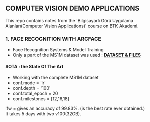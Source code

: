 ## COMPUTER VISION DEMO APPLICATIONS
This repo contains notes from the 'Bilgisayarlı Görü Uygulama Alanları(Computer Vision Applications)' course on BTK Akademi.<br>

### 1. FACE RECOGNITION WITH ARCFACE
- Face Recognition Systems & Model Training
- Only a part of the MS1M dataset was used : **[DATASET & FILES](https://drive.google.com/file/d/1wjA5Gtx6EnH9W4m9gbFwzkBUWjceFqT3/view?usp=sharing)**

#### SOTA : the State Of The Art
- Working with the complete MS1M dataset
- conf.mode = 'ir'
- conf.depth = '100'
- conf.total_epoch = 20
- conf.milestones = [12,16,18]

lfw = gives an accuracy of 99.83%. (is the best rate ever obtained.) <br>
It takes 5 days with two v100(32GB).
